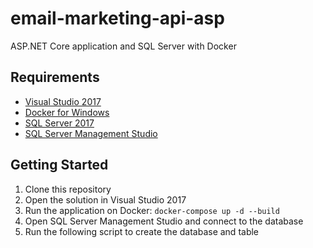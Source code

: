 # email-marketing-api-asp
ASP.NET Core application and SQL Server with Docker

## Requirements

* [Visual Studio 2017](https://www.visualstudio.com/downloads/)
* [Docker for Windows](https://docs.docker.com/docker-for-windows/install/)
* [SQL Server 2017](https://hub.docker.com/r/microsoft/mssql-server-windows-express/)
* [SQL Server Management Studio](https://docs.microsoft.com/en-us/sql/ssms/download-sql-server-management-studio-ssms)

## Getting Started

1. Clone this repository
2. Open the solution in Visual Studio 2017
3. Run the application on Docker: `docker-compose up -d --build`
4. Open SQL Server Management Studio and connect to the database
5. Run the following script to create the database and table
